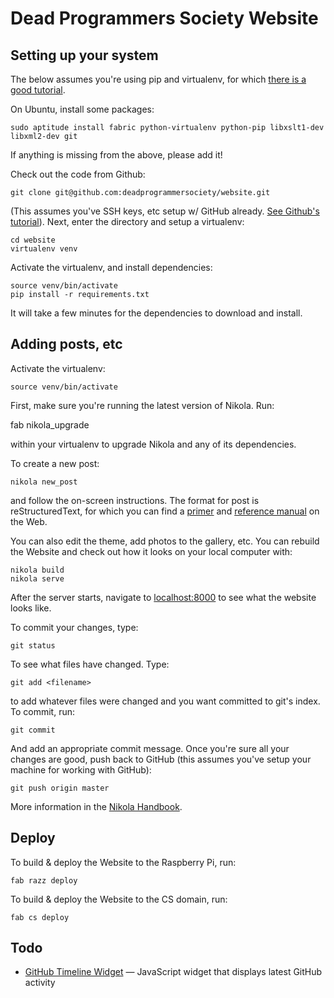# Dead Programmers Society Website

## Setting up your system

The below assumes you're using pip and virtualenv, for which [there is a good tutorial](http://dabapps.com/blog/introduction-to-pip-and-virtualenv-python/).

On Ubuntu, install some packages:

    sudo aptitude install fabric python-virtualenv python-pip libxslt1-dev libxml2-dev git

If anything is missing from the above, please add it!

Check out the code from Github:

    git clone git@github.com:deadprogrammersociety/website.git

(This assumes you've SSH keys, etc setup w/ GitHub already. [See Github's tutorial](https://help.github.com/articles/set-up-git)). Next, enter the directory and setup a virtualenv:

    cd website
    virtualenv venv

Activate the virtualenv, and install dependencies:

    source venv/bin/activate
    pip install -r requirements.txt

It will take a few minutes for the dependencies to download and install.

## Adding posts, etc

Activate the virtualenv:

    source venv/bin/activate

First, make sure you're running the latest version of Nikola. Run:

   fab nikola_upgrade

within your virtualenv to upgrade Nikola and any of its dependencies.

To create a new post:

    nikola new_post

and follow the on-screen instructions. The format for post is reStructuredText, for which you can find a [primer](http://sphinx-doc.org/rest.html) and [reference manual](http://docutils.sourceforge.net/docs/ref/rst/restructuredtext.html) on the Web.

You can also edit the theme, add photos to the gallery, etc. You can rebuild the Website and check out how it looks on your local computer with:

    nikola build
    nikola serve

After the server starts, navigate to [localhost:8000](http://localhost:8000/) to see what the website looks like.

To commit your changes, type:

    git status

To see what files have changed. Type:

    git add <filename>

to add whatever files were changed and you want committed to git's index. To commit, run:

    git commit

And add an appropriate commit message. Once you're sure all your changes are good, push back to GitHub (this assumes you've setup your machine for working with GitHub):

    git push origin master

More information in the [Nikola Handbook](http://nikola.ralsina.com.ar/handbook.html).

## Deploy

To build & deploy the Website to the Raspberry Pi, run:

    fab razz deploy

To build & deploy the Website to the CS domain, run:

    fab cs deploy

## Todo

 * [GitHub Timeline Widget](https://github.com/jmealo/github-timeline-widget) — JavaScript widget that displays latest GitHub activity
